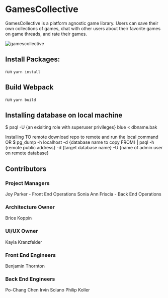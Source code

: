 # GamesCollective
GamesCollective is a platform agnostic game library. Users can save their own collections of games, chat with other users about their favorite games on game threads, and rate their games. 

![gamescollective](https://user-images.githubusercontent.com/97041979/177774974-72f06ebd-7f0e-4300-9aa4-477955807416.gif)


## Install Packages:
run ```yarn install```

## Build Webpack
run ```yarn build```

## Installing database on local machine
$ psql -U {an exisiting role with superuser privileges} blue < dbname.bak

Installing TO remote
download repo to remote and run the local command
OR
$ pg_dump -h localhost -d {database name to copy FROM} | psql -h {remote public address} -d {target database name} -U {name of admin user on remote database}

## Contributors 
### Project Managers
Joy Parker - Front End Operations
Sonia Ann Friscia - Back End Operations
### Architecture Owner
Brice Koppin
### UI/UX Owner
Kayla Kranzfelder 
### Front End Engineers
Benjamin Thornton
### Back End Engineers
Po-Chang Chen
Irvin Solano
Philip Koller
